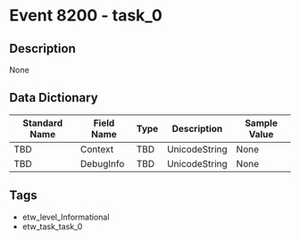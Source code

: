 # Event 8200 - task_0

## Description
None

## Data Dictionary
|Standard Name|Field Name|Type|Description|Sample Value|
|---|---|---|---|---|
|TBD|Context|TBD|UnicodeString|None|None|
|TBD|DebugInfo|TBD|UnicodeString|None|None|

## Tags
* etw_level_Informational
* etw_task_task_0